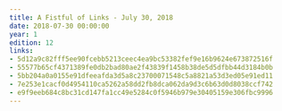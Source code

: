 ```yaml
---
title: A Fistful of Links - July 30, 2018
date: 2018-07-30 00:00:00
year: 1
edition: 12
links:
- 5d12a9c82fff5ee90fcebb5213ceec4ea9bc53382fef9e16b9624e673872516f
- 55577b65cf4371389fe0db2bad80ae2f43839f1458b38de5d5dfbb44d3184b0b
- 5bb204a0a0155e91dfeeafda3d5a8c23700071548c5a8821a53d3ed05e91ed11
- 7e253e1cacf0d4954110ca5262a58dd2fb8dca062da9d3c6b63d0d8038ccf742
- e9f9eeb684c8bc31cd147fa1cc49e5284c0f5946b979e30405159e306fbc9996
---
```

